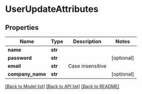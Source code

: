 # UserUpdateAttributes

## Properties
Name | Type | Description | Notes
------------ | ------------- | ------------- | -------------
**name** | **str** |  | 
**password** | **str** |  | [optional] 
**email** | **str** | Case insensitive | 
**company_name** | **str** |  | [optional] 

[[Back to Model list]](../README.md#documentation-for-models) [[Back to API list]](../README.md#documentation-for-api-endpoints) [[Back to README]](../README.md)

